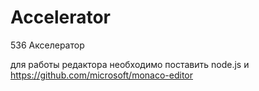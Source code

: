 # Accelerator

536 Акселератор

для работы редактора необходимо поставить node.js и https://github.com/microsoft/monaco-editor
